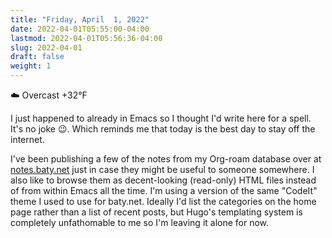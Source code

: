 ```yaml
---
title: "Friday, April  1, 2022"
date: 2022-04-01T05:55:00-04:00
lastmod: 2022-04-01T05:56:36-04:00
slug: 2022-04-01
draft: false
weight: 1
---
```


☁️   Overcast +32°F

I just happened to already in Emacs so I thought I'd write here for a spell. It's no joke 😉. Which reminds me that today is the best day to stay off the internet.

I've been publishing a few of the notes from my Org-roam database over at [notes.baty.net](https://notes.baty.net) just in case they might be useful to someone somewhere. I also like to browse them as decent-looking (read-only) HTML files instead of from within Emacs all the time. I'm using a version of the same "CodeIt" theme I used to use for baty.net. Ideally I'd list the categories on the home page rather than a list of recent posts, but Hugo's templating system is completely unfathomable to me so I'm leaving it alone for now.

[//]: # "Exported with love from a post written in Org mode"
[//]: # "- https://github.com/kaushalmodi/ox-hugo"
